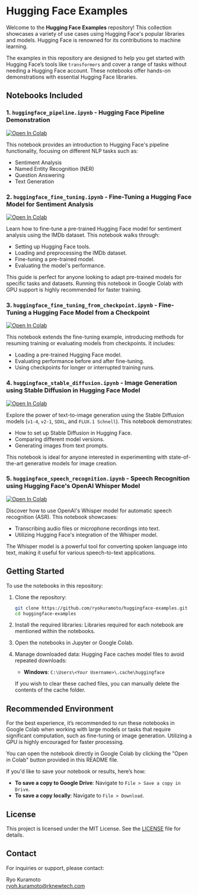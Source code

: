 # Hugging Face Examples

Welcome to the **Hugging Face Examples** repository! This collection showcases a variety of use cases using Hugging Face's popular libraries and models. Hugging Face is renowned for its contributions to machine learning.

The examples in this repository are designed to help you get started with Hugging Face’s tools like `transformers` and cover a range of tasks without needing a Hugging Face account. These notebooks offer hands-on demonstrations with essential Hugging Face libraries.

## Notebooks Included

### 1. `huggingface_pipeline.ipynb` - Hugging Face Pipeline Demonstration

[![Open In Colab](https://colab.research.google.com/assets/colab-badge.svg)](https://colab.research.google.com/github/ryokuramoto/huggingface_examples/blob/main/notebooks/huggingface_pipeline.ipynb)

This notebook provides an introduction to Hugging Face's pipeline functionality, focusing on different NLP tasks such as:

- Sentiment Analysis
- Named Entity Recognition (NER)
- Question Answering
- Text Generation

### 2. `huggingface_fine_tuning.ipynb` - Fine-Tuning a Hugging Face Model for Sentiment Analysis

[![Open In Colab](https://colab.research.google.com/assets/colab-badge.svg)](https://colab.research.google.com/github/ryokuramoto/huggingface_examples/blob/main/notebooks/huggingface_fine_tuning.ipynb)

Learn how to fine-tune a pre-trained Hugging Face model for sentiment analysis using the IMDb dataset. This notebook walks through:

- Setting up Hugging Face tools.
- Loading and preprocessing the IMDb dataset.
- Fine-tuning a pre-trained model.
- Evaluating the model's performance.

This guide is perfect for anyone looking to adapt pre-trained models for specific tasks and datasets. Running this notebook in Google Colab with GPU support is highly recommended for faster training.

### 3. `huggingface_fine_tuning_from_checkpoint.ipynb` - Fine-Tuning a Hugging Face Model from a Checkpoint

[![Open In Colab](https://colab.research.google.com/assets/colab-badge.svg)](https://colab.research.google.com/github/ryokuramoto/huggingface_examples/blob/main/notebooks/huggingface_fine_tuning_from_checkpoint.ipynb)

This notebook extends the fine-tuning example, introducing methods for resuming training or evaluating models from checkpoints. It includes:

- Loading a pre-trained Hugging Face model.
- Evaluating performance before and after fine-tuning.
- Using checkpoints for longer or interrupted training runs.

### 4. `huggingface_stable_diffusion.ipynb` - Image Generation using Stable Diffusion in Hugging Face Model

[![Open In Colab](https://colab.research.google.com/assets/colab-badge.svg)](https://colab.research.google.com/github/ryokuramoto/huggingface_examples/blob/main/notebooks/huggingface_stable_diffusion.ipynb)

Explore the power of text-to-image generation using the Stable Diffusion models (`v1-4`, `v2-1`, `SDXL`, and `FLUX.1 Schnell`). This notebook demonstrates:

- How to set up Stable Diffusion in Hugging Face.
- Comparing different model versions.
- Generating images from text prompts.

This notebook is ideal for anyone interested in experimenting with state-of-the-art generative models for image creation.

### 5. `huggingface_speech_recognition.ipynb` - Speech Recognition using Hugging Face's OpenAI Whisper Model

[![Open In Colab](https://colab.research.google.com/assets/colab-badge.svg)](https://colab.research.google.com/github/ryokuramoto/huggingface_examples/blob/main/notebooks/huggingface_speech_recognition.ipynb)

Discover how to use OpenAI's Whisper model for automatic speech recognition (ASR). This notebook showcases:

- Transcribing audio files or microphone recordings into text.
- Utilizing Hugging Face's integration of the Whisper model.
  
The Whisper model is a powerful tool for converting spoken language into text, making it useful for various speech-to-text applications.

## Getting Started

To use the notebooks in this repository:

1. Clone the repository:
   ```bash
   git clone https://github.com/ryokuramoto/huggingface-examples.git
   cd huggingface-examples
   ```

2. Install the required libraries: Libraries required for each notebook are mentioned within the notebooks.

3. Open the notebooks in Jupyter or Google Colab.

4. Manage downloaded data:
   Hugging Face caches model files to avoid repeated downloads:
   - **Windows**: `C:\Users\<Your Username>\.cache\huggingface`
   
   If you wish to clear these cached files, you can manually delete the contents of the cache folder.

## Recommended Environment

For the best experience, it’s recommended to run these notebooks in Google Colab when working with large models or tasks that require significant computation, such as fine-tuning or image generation. Utilizing a GPU is highly encouraged for faster processing.

You can open the notebook directly in Google Colab by clicking the "Open in Colab" button provided in this README file.

If you'd like to save your notebook or results, here’s how:
- **To save a copy to Google Drive**: Navigate to `File > Save a copy in Drive`.
- **To save a copy locally**: Navigate to `File > Download`.

## License

This project is licensed under the MIT License. See the [LICENSE](LICENSE) file for details.

## Contact

For inquiries or support, please contact:

Ryo Kuramoto  
[ryoh.kuramoto@rknewtech.com](mailto:ryoh.kuramoto@rknewtech.com)
